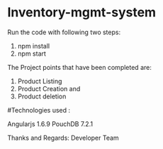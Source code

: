 # Inventory-mgmt-system

Run the code with following two steps:
1. npm install
2. npm start

The Project points that have been completed are:
1. Product Listing
2. Product Creation and 
3. Product deletion


#Technologies used :  

Angularjs 1.6.9
PouchDB 7.2.1


Thanks and Regards:
Developer Team
